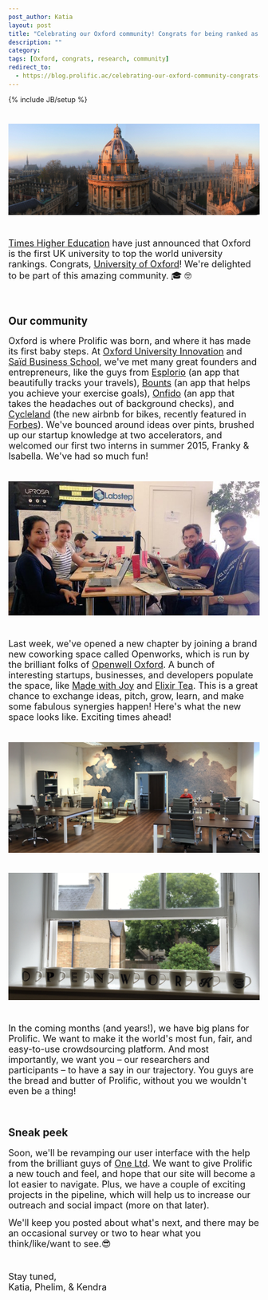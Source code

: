 ```yaml
---
post_author: Katia
layout: post
title: "Celebrating our Oxford community! Congrats for being ranked as #1 in the world, Oxford Uni (and we have big plans for Prolific – stay tuned)"
description: ""
category: 
tags: [Oxford, congrats, research, community]
redirect_to:
  - https://blog.prolific.ac/celebrating-our-oxford-community-congrats-for-being-ranked-as-1-in-the-world-oxford-uni-and-we-have-big-plans-for-prolific-stay-tuned/
---
```

{% include JB/setup %}
<div class="row">
	<div class="col-md-12">
 		<img class="img-responsive col-md-14" style="display: block;margin-left: auto;margin-right: auto;margin-top:40px;margin-bottom:15px;" src="/assets/img/Oxford.jpg">
	 </div>
</div>
<br>
<p><font size="4"><a href="https://www.timeshighereducation.com/news/world-university-rankings-2016-2017-results-announced">Times Higher Education</a> have just announced that Oxford is the first UK university to top the world university rankings. Congrats, <a href="http://www.ox.ac.uk/">University of Oxford</a>! We're delighted to be part of this amazing community. 🎓 🤓 </font></p><br>

## Our community
<p><font size="4">Oxford is where Prolific was born, and where it has made its first baby steps. At <a href="http://innovation.ox.ac.uk/">Oxford University Innovation</a> and <a href="http://www.sbs.ox.ac.uk/">Saïd Business School</a>, we've met many great founders and entrepreneurs, like the guys from <a href="https://esplor.io/">Esplorio</a> (an app that beautifully tracks your travels), <a href="https://www.bounts.it/">Bounts</a> (an app that helps you achieve your exercise goals), <a href="https://onfido.com/">Onfido</a> (an app that takes the headaches out of background checks), and <a href="http://www.cycle.land/#cyclesunshine">Cycleland</a> (the new airbnb for bikes, recently featured in <a href="http://www.forbes.com/sites/alisoncoleman/2016/08/12/how-a-non-techie-oxford-graduate-built-a-booming-online-bike-sharing-scheme/#1a3019cf454c">Forbes</a>). We've bounced around ideas over pints, brushed up our startup knowledge at two accelerators, and welcomed our first two interns in summer 2015, Franky & Isabella. We've had so much fun! </font></p> 

<div class="row">
	<div class="col-md-12">
 		<img class="img-responsive col-md-14" style="display: block;margin-left: auto;margin-right: auto;margin-top:40px;margin-bottom:15px;" src="/assets/img/Prolific_team.jpg">
	 </div>
</div>
<br>
<p><font size="4">Last week, we've opened a new chapter by joining a brand new coworking space called Openworks, which is run by the brilliant folks of <a href="http://www.openwell.co/">Openwell Oxford</a>. A bunch of interesting startups, businesses, and developers populate the space, like <a href="https://madewithjoy.org/">Made with Joy</a> and <a href="http://www.elixirtea.co.uk/">Elixir Tea</a>. This is a great chance to exchange ideas, pitch, grow, learn, and make some fabulous synergies happen! Here's what the new space looks like. Exciting times ahead! </font></p>   

<div class="row">
	<div class="col-md-12">
 		<img class="img-responsive col-md-14" style="display: block;margin-left: auto;margin-right: auto;margin-top:40px;margin-bottom:15px;" src="/assets/img/Openworks1.jpg">
	 </div>
</div>

<div class="row">
	<div class="col-md-12">
 		<img class="img-responsive col-md-14" style="display: block;margin-left: auto;margin-right: auto;margin-top:40px;margin-bottom:15px;" src="/assets/img/Openworks4.jpg">
	 </div>
</div>
<br>
<p><font size="4">In the coming months (and years!), we have big plans for Prolific. We want to make it the world's most fun, fair, and easy-to-use crowdsourcing platform. And most importantly, we want you – our researchers and participants – to have a say in our trajectory. You guys are the bread and butter of Prolific, without you we wouldn't even be a thing!</font></p><br>

## Sneak peek
<p><font size="4">Soon, we'll be revamping our user interface with the help from the brilliant guys of <a href="http://oneltd.co.uk">One Ltd</a>. We want to give Prolific a new touch and feel, and hope that our site will become a lot easier to navigate. Plus, we have a couple of exciting projects in the pipeline, which will help us to increase our outreach and social impact (more on that later).</font></p>

<p><font size="4">We'll keep you posted about what's next, and there may be an occasional survey or two to hear what you think/like/want to see.😎</font></p><br>

<p><font size="4">Stay tuned, <br>Katia, Phelim, & Kendra</font></p>

